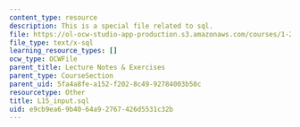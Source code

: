 ```yaml
---
content_type: resource
description: This is a special file related to sql.
file: https://ol-ocw-studio-app-production.s3.amazonaws.com/courses/1-264j-database-internet-and-systems-integration-technologies-fall-2013/e9cb9ea69b4064a92767426d5531c32b_L15_input.sql
file_type: text/x-sql
learning_resource_types: []
ocw_type: OCWFile
parent_title: Lecture Notes & Exercises
parent_type: CourseSection
parent_uid: 5fa4a8fe-a152-f202-8c49-92784003b58c
resourcetype: Other
title: L15_input.sql
uid: e9cb9ea6-9b40-64a9-2767-426d5531c32b
---
```

